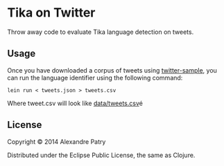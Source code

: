 # Tika on Twitter

Throw away code to evaluate Tika language detection on tweets.

## Usage

Once you have downloaded a corpus of tweets using
[twitter-sample](https://github.com/apatry/twitter-sampler), you can
run the language identifier using the following command:

```
lein run < tweets.json > tweets.csv
```

Where tweet.csv will look like [data/tweets.csv](data/tweets.csv)é

## License

Copyright © 2014 Alexandre Patry

Distributed under the Eclipse Public License, the same as Clojure.
